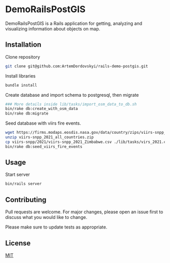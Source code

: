# DemoRailsPostGIS

DemoRailsPostGIS is a Rails application for getting, analyzing and visualizing
information about objects on map.

## Installation

Clone repository

```bash
git clone git@github.com:ArtemDordovskyi/rails-demo-postgis.git
```

Install libraries
```bash
bundle install
```

Create database and import schema to postgresql, then migrate
```bash
### More details inside lib/tasks/import_osm_data_to_db.sh
bin/rake db:create_with_osm_data
bin/rake db:migrate
```

Seed database with viirs fire events. 
```bash
wget https://firms.modaps.eosdis.nasa.gov/data/country/zips/viirs-snpp_2021_all_countries.zip
unzip viirs-snpp_2021_all_countries.zip
cp viirs-snpp/2021/viirs-snpp_2021_Zimbabwe.csv ./lib/tasks/virs_2021.csv
bin/rake db:seed_viirs_fire_events
```

## Usage

Start server
```bash
bin/rails server
```

## Contributing

Pull requests are welcome. For major changes, please open an issue first
to discuss what you would like to change.

Please make sure to update tests as appropriate.

## License
[MIT](https://choosealicense.com/licenses/mit/)
